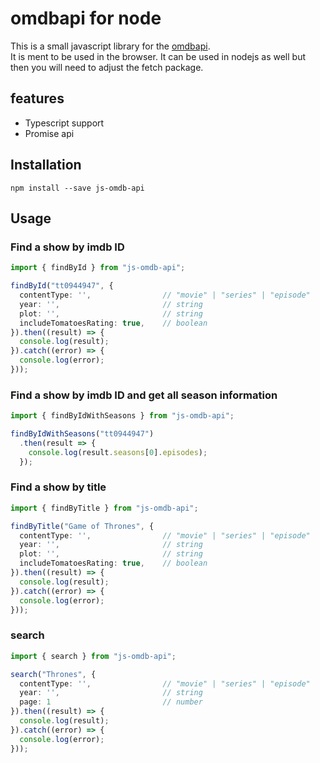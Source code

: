# omdbapi for node
This is a small javascript library for the [omdbapi](http://www.omdbapi.com/).</br>
It is ment to be used in the browser. 
It can be used in nodejs as well but then you will need to adjust the fetch package.

## features
- Typescript support
- Promise api

## Installation
```
npm install --save js-omdb-api
```

## Usage
### Find a show by imdb ID
``` Typescript
import { findById } from "js-omdb-api";

findById("tt0944947", {
  contentType: '',                // "movie" | "series" | "episode"
  year: '',                       // string
  plot: '',                       // string
  includeTomatoesRating: true,    // boolean
}).then((result) => {
  console.log(result);
}).catch((error) => {
  console.log(error);
}));
```

### Find a show by imdb ID and get all season information
``` Typescript
import { findByIdWithSeasons } from "js-omdb-api";

findByIdWithSeasons("tt0944947")
  .then(result => {
    console.log(result.seasons[0].episodes);
  });
```

### Find a show by title
``` Typescript
import { findByTitle } from "js-omdb-api";

findByTitle("Game of Thrones", {
  contentType: '',                // "movie" | "series" | "episode"
  year: '',                       // string
  plot: '',                       // string
  includeTomatoesRating: true,    // boolean
}).then((result) => {
  console.log(result);
}).catch((error) => {
  console.log(error);
}));
```

### search
``` Typescript
import { search } from "js-omdb-api";

search("Thrones", {
  contentType: '',                // "movie" | "series" | "episode"
  year: '',                       // string
  page: 1                         // number
}).then((result) => {
  console.log(result);
}).catch((error) => {
  console.log(error);
}));
```
